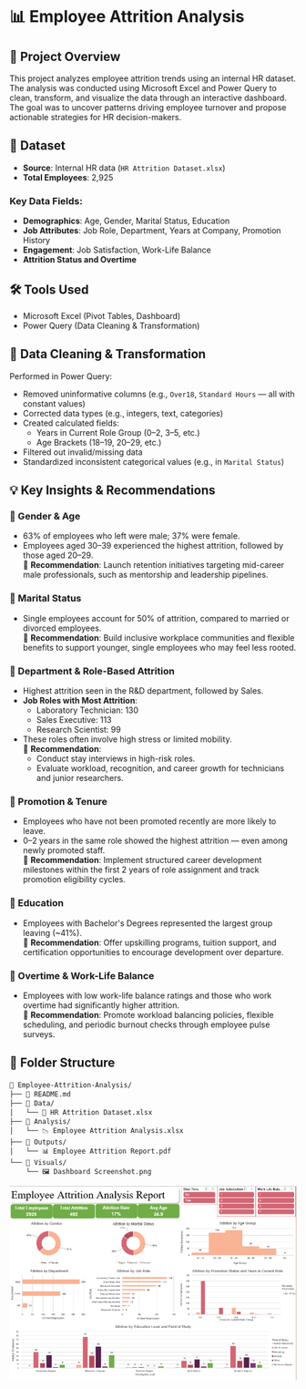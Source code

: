 # 📊 Employee Attrition Analysis

## 📄 Project Overview

This project analyzes employee attrition trends using an internal HR dataset. The analysis was conducted using Microsoft Excel and Power Query to clean, transform, and visualize the data through an interactive dashboard. The goal was to uncover patterns driving employee turnover and propose actionable strategies for HR decision-makers.

## 📂 Dataset

- **Source**: Internal HR data (`HR Attrition Dataset.xlsx`)
- **Total Employees**: 2,925

### Key Data Fields:

- **Demographics**: Age, Gender, Marital Status, Education
- **Job Attributes**: Job Role, Department, Years at Company, Promotion History
- **Engagement**: Job Satisfaction, Work-Life Balance
- **Attrition Status and Overtime**

## 🛠 Tools Used

- Microsoft Excel (Pivot Tables, Dashboard)
- Power Query (Data Cleaning & Transformation)

## 🧹 Data Cleaning & Transformation

Performed in Power Query:

- Removed uninformative columns (e.g., `Over18`, `Standard Hours` — all with constant values)
- Corrected data types (e.g., integers, text, categories)
- Created calculated fields:
  - Years in Current Role Group (0–2, 3–5, etc.)
  - Age Brackets (18–19, 20–29, etc.)
- Filtered out invalid/missing data
- Standardized inconsistent categorical values (e.g., in `Marital Status`)

## 💡 Key Insights & Recommendations

### 🔹 Gender & Age
- 63% of employees who left were male; 37% were female.
- Employees aged 30–39 experienced the highest attrition, followed by those aged 20–29.<br>
🌟 **Recommendation**: Launch retention initiatives targeting mid-career male professionals, such as mentorship and leadership pipelines.  

### 🔹 Marital Status
- Single employees account for 50% of attrition, compared to married or divorced employees.<br>
🌟 **Recommendation**: Build inclusive workplace communities and flexible benefits to support younger, single employees who may feel less rooted.

### 🔹 Department & Role-Based Attrition
- Highest attrition seen in the R\&D department, followed by Sales.
- **Job Roles with Most Attrition**:
  - Laboratory Technician: 130
  - Sales Executive: 113
  - Research Scientist: 99
- These roles often involve high stress or limited mobility.<br>
🌟 **Recommendation**:
  - Conduct stay interviews in high-risk roles.
  - Evaluate workload, recognition, and career growth for technicians and junior researchers.

### 🔹 Promotion & Tenure
- Employees who have not been promoted recently are more likely to leave.
- 0–2 years in the same role showed the highest attrition — even among newly promoted staff.<br>
🌟 **Recommendation**: Implement structured career development milestones within the first 2 years of role assignment and track promotion eligibility cycles.

### 🔹 Education
- Employees with Bachelor's Degrees represented the largest group leaving (\~41%).<br>
🌟 **Recommendation**: Offer upskilling programs, tuition support, and certification opportunities to encourage development over departure.

### 🔹 Overtime & Work-Life Balance
- Employees with low work-life balance ratings and those who work overtime had significantly higher attrition.<br>
🌟 **Recommendation**: Promote workload balancing policies, flexible scheduling, and periodic burnout checks through employee pulse surveys.

## 📁 Folder Structure

```text
📂 Employee-Attrition-Analysis/
├── 📄 README.md
├── 📂 Data/
│   └── 🧮 HR Attrition Dataset.xlsx
├── 📂 Analysis/
│   └── 📉 Employee Attrition Analysis.xlsx
├── 📂 Outputs/
│   └── 📊 Employee Attrition Report.pdf
└── 📂 Visuals/
    └── 🖼️ Dashboard Screenshot.png
```
![Dashboard Screenshot](Visuals/Dashboard%20Screenshot.PNG)

